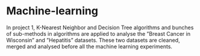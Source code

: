 # Machine-learning
In project 1, K-Nearest Neighbor and Decision Tree algorithms and bunches of sub-methods in algorithms are applied to analyse the ”Breast Cancer in Wisconsin” and ”Hepatitis” datasets. These two datasets are cleaned, merged and analysed before all the machine learning experiments. 

